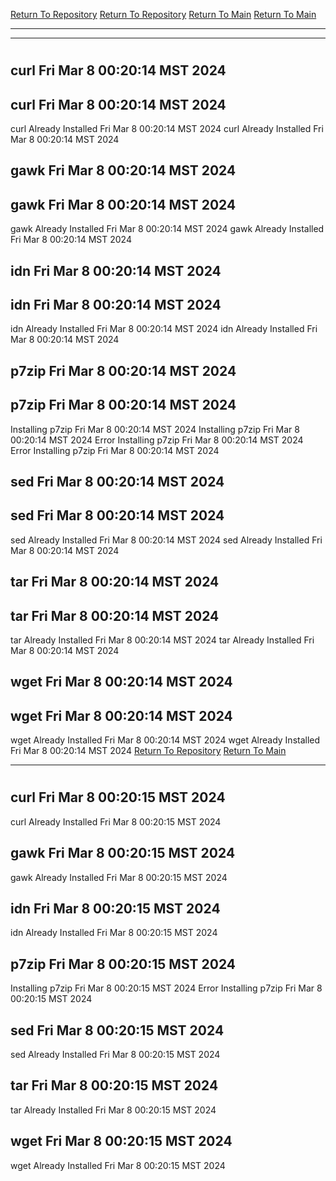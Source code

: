 [Return To Repository](https://github.com/DigitalWarrior/piholeparser/)
[Return To Repository](https://github.com/DigitalWarrior/piholeparser/)
[Return To Main](https://github.com/DigitalWarrior/piholeparser/blob/master/RecentRunLogs/Mainlog.md)
[Return To Main](https://github.com/DigitalWarrior/piholeparser/blob/master/RecentRunLogs/Mainlog.md)
____________________________________
____________________________________
# 
# 
## curl Fri Mar  8 00:20:14 MST 2024
## curl Fri Mar  8 00:20:14 MST 2024
curl Already Installed Fri Mar  8 00:20:14 MST 2024
curl Already Installed Fri Mar  8 00:20:14 MST 2024
## gawk Fri Mar  8 00:20:14 MST 2024
## gawk Fri Mar  8 00:20:14 MST 2024
gawk Already Installed Fri Mar  8 00:20:14 MST 2024
gawk Already Installed Fri Mar  8 00:20:14 MST 2024
## idn Fri Mar  8 00:20:14 MST 2024
## idn Fri Mar  8 00:20:14 MST 2024
idn Already Installed Fri Mar  8 00:20:14 MST 2024
idn Already Installed Fri Mar  8 00:20:14 MST 2024
## p7zip Fri Mar  8 00:20:14 MST 2024
## p7zip Fri Mar  8 00:20:14 MST 2024
Installing p7zip Fri Mar  8 00:20:14 MST 2024
Installing p7zip Fri Mar  8 00:20:14 MST 2024
Error Installing p7zip Fri Mar  8 00:20:14 MST 2024
Error Installing p7zip Fri Mar  8 00:20:14 MST 2024
## sed Fri Mar  8 00:20:14 MST 2024
## sed Fri Mar  8 00:20:14 MST 2024
sed Already Installed Fri Mar  8 00:20:14 MST 2024
sed Already Installed Fri Mar  8 00:20:14 MST 2024
## tar Fri Mar  8 00:20:14 MST 2024
## tar Fri Mar  8 00:20:14 MST 2024
tar Already Installed Fri Mar  8 00:20:14 MST 2024
tar Already Installed Fri Mar  8 00:20:14 MST 2024
## wget Fri Mar  8 00:20:14 MST 2024
## wget Fri Mar  8 00:20:14 MST 2024
wget Already Installed Fri Mar  8 00:20:14 MST 2024
wget Already Installed Fri Mar  8 00:20:14 MST 2024
[Return To Repository](https://github.com/DigitalWarrior/piholeparser/)
[Return To Main](https://github.com/DigitalWarrior/piholeparser/blob/master/RecentRunLogs/Mainlog.md)
____________________________________
# 
## curl Fri Mar  8 00:20:15 MST 2024
curl Already Installed Fri Mar  8 00:20:15 MST 2024
## gawk Fri Mar  8 00:20:15 MST 2024
gawk Already Installed Fri Mar  8 00:20:15 MST 2024
## idn Fri Mar  8 00:20:15 MST 2024
idn Already Installed Fri Mar  8 00:20:15 MST 2024
## p7zip Fri Mar  8 00:20:15 MST 2024
Installing p7zip Fri Mar  8 00:20:15 MST 2024
Error Installing p7zip Fri Mar  8 00:20:15 MST 2024
## sed Fri Mar  8 00:20:15 MST 2024
sed Already Installed Fri Mar  8 00:20:15 MST 2024
## tar Fri Mar  8 00:20:15 MST 2024
tar Already Installed Fri Mar  8 00:20:15 MST 2024
## wget Fri Mar  8 00:20:15 MST 2024
wget Already Installed Fri Mar  8 00:20:15 MST 2024
